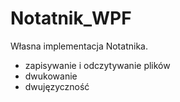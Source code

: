 # Notatnik_WPF
Własna implementacja Notatnika. 
- zapisywanie i odczytywanie plików
- dwukowanie
- dwujęzyczność
